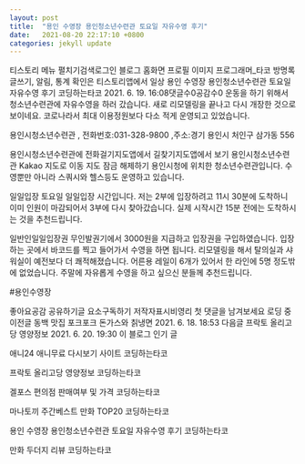 ```yaml
---
layout: post
title:  "용인 수영장 용인청소년수련관 토요일 자유수영 후기"
date:   2021-08-20 22:17:10 +0800
categories: jekyll update
---
```

티스토리 메뉴 펼치기검색로그인
블로그 홈화면
프로필 이미지
프로그래머_타코
방명록
글쓰기, 알림, 통계 확인은 티스토리앱에서
일상
용인 수영장 용인청소년수련관 토요일 자유수영 후기
코딩하는타코
2021. 6. 19. 16:08댓글수0공감수0
운동을 하기 위해서 청소년수련관에 자유수영을 하러 갔습니다. 새로 리모델링을 끝나고 다시 개장한 것으로 보이네요. 코로나라서 최대 이용정원보다 다소 적게 운영되고 있었습니다. 

용인시청소년수련관
, 전화번호:031-328-9800
,주소:경기 용인시 처인구 삼가동 556

용인시청소년수련관에 전화걸기지도앱에서 길찾기지도앱에서 보기
용인시청소년수련관
Kakao 지도로 이동
지도 잠금 해제하기
용인시청에 위치한 청소년수련관입니다. 수영뿐만 아니라 스쿼시와 헬스등도 운영하고 있습니다.


일일입장
토요일 일일입장 시간입니다. 저는 2부에 입장하려고 11시 30분에 도착하니 이미 인원이 마감되어서 3부에 다시 찾아갔습니다. 실제 시작시간 15분 전에는 도착하시는 것을 추천드립니다. 


일반인일일입장권
무인발권기에서 3000원을 지급하고 입장권을 구입하였습니다. 입장하는 곳에서 바코드를 찍고 들어가서 수영을 하면 됩니다. 리모델링을 해서 탈의실과 샤워실이 예전보다 더 쾌적해졌습니다. 어른용 레일이 6개가 있어서 한 라인에 5명 정도밖에 없었습니다. 주말에 자유롭게 수영을 하고 싶으신 분들께 추천드립니다.

#용인수영장

좋아요공감
공유하기글 요소구독하기
저작자표시비영리
첫 댓글을 남겨보세요
로딩 중
이전글
동백 맛집 포크포크 돈가스와 칡냉면
2021. 6. 18. 18:53
다음글
프락토 올리고당 영양정보
2021. 6. 20. 19:30
이 블로그 인기 글

애니24 애니무료 다시보기 사이트
코딩하는타코

프락토 올리고당 영양정보
코딩하는타코

겔포스 편의점 판매여부 및 가격
코딩하는타코

마나토끼 주간베스트 만화 TOP20
코딩하는타코

용인 수영장 용인청소년수련관 토요일 자유수영 후기
코딩하는타코

만화 두더지 리뷰
코딩하는타코